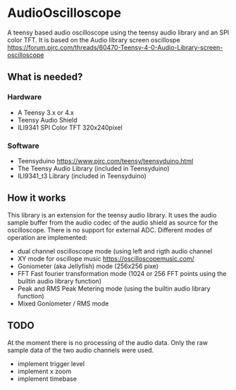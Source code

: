 # AudioOscilloscope
A teensy based audio oscilloscope using the teensy audio library and an SPI color TFT. It is based on the Audio library screen oscillospe https://forum.pjrc.com/threads/60470-Teensy-4-0-Audio-Library-screen-oscilloscope

## What is needed?

### Hardware

* A Teensy 3.x or 4.x
* Teensy Audio Shield
* ILI9341 SPI Color TFT 320x240pixel

### Software
* Teensyduino  https://www.pjrc.com/teensy/teensyduino.html
* The Teensy Audio Library (included in Teensyduino)
* ILI9341_t3 Library (included in Teensyduino)

## How it works

This library is an extension for the teensy audio library. It uses the audio sample buffer from the audio codec of the audio shield as source for the oscilloscope. There is no support for external ADC.
Different modes of operation are implemented:
* dual channel oscilloscope mode (using left and rigth audio channel
* XY mode for oscillope music https://oscilloscopemusic.com/
* Goniometer (aka Jellyfish) mode (256x256 pixe)
* FFT Fast fourier transformation mode (1024 or 256 FFT points using the builtin audio library function) 
* Peak and RMS Peak Metering mode (using the builtin audio library function)
* Mixed Goniometer / RMS mode

## TODO

At the moment there is no processing of the audio data. Only the raw sample data of the two audio channels were used.
* implement trigger level
* implement x zoom
* implement timebase
